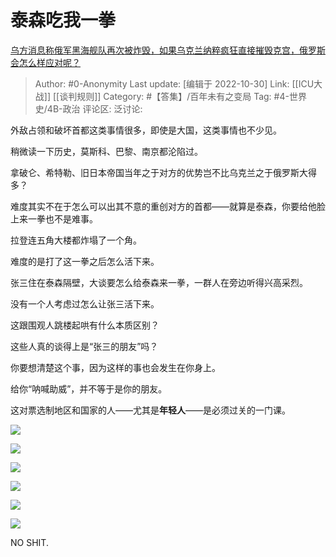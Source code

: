 # 泰森吃我一拳
[乌方消息称俄军黑海舰队再次被炸毁，如果乌克兰纳粹疯狂直接摧毁克宫，俄罗斯会怎么样应对呢？](https://www.zhihu.com/question/563418554/answer/2736985434)

> Author: #0-Anonymity
> Last update: [编辑于 2022-10-30]
> Link: [[ICU大战]] [[谈判规则]]
> Category: #【答集】/百年未有之变局
> Tag: #4-世界史/4B-政治
> 评论区:
> 泛讨论:

外敌占领和破坏首都这类事情很多，即使是大国，这类事情也不少见。

稍微读一下历史，莫斯科、巴黎、南京都沦陷过。

拿破仑、希特勒、旧日本帝国当年之于对方的优势岂不比乌克兰之于俄罗斯大得多？

难度其实不在于怎么可以出其不意的重创对方的首都——就算是泰森，你要给他脸上来一拳也不是难事。

拉登连五角大楼都炸塌了一个角。

难度的是打了这一拳之后怎么活下来。

张三住在泰森隔壁，大谈要怎么给泰森来一拳，一群人在旁边听得兴高采烈。

没有一个人考虑过怎么让张三活下来。

这跟围观人跳楼起哄有什么本质区别？

这些人真的谈得上是“张三的朋友”吗？

你要想清楚这个事，因为这样的事也会发生在你身上。

给你“呐喊助威”，并不等于是你的朋友。

这对票选制地区和国家的人——尤其是**年轻人**——是必须过关的一门课。

![](https://pic1.zhimg.com/50/v2-189c52ba483263d7104b15a1f129065e_720w.jpg?source=1940ef5c)

![](https://picx1.zhimg.com/50/v2-e27a576082c72c33e08a18dd4bb9c749_720w.jpg?source=1940ef5c)

![](https://pic1.zhimg.com/50/v2-1910fecebfb267350785949d320345a9_720w.jpg?source=1940ef5c)

![](https://pic1.zhimg.com/50/v2-ef1de7ce9aa01a05993b94e9b8ced6a0_720w.jpg?source=1940ef5c)

![](https://pic1.zhimg.com/50/v2-1bb8357f698d126552df032c39e41799_720w.jpg?source=1940ef5c)

![](https://picx1.zhimg.com/50/v2-6a9a98001c828d52c7a822a5380d9398_720w.jpg?source=1940ef5c)

NO SHIT.
